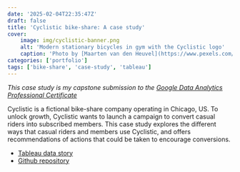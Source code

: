```yaml
---
date: '2025-02-04T22:35:47Z'
draft: false
title: 'Cyclistic bike-share: A case study'
cover:
    image: img/cyclistic-banner.png
    alt: 'Modern stationary bicycles in gym with the Cyclistic logo'
    caption: 'Photo by [Maarten van den Heuvel](https://www.pexels.com/photo/modern-stationary-bicycles-in-gym-4254902/)'
categories: ['portfolio']
tags: ['bike-share', 'case-study', 'tableau']
---
```


*This case study is my capstone submission to the [Google Data Analytics Professional Certificate](https://www.coursera.org/professional-certificates/google-data-analytics)*

Cyclistic is a fictional bike-share company operating in Chicago, US. To unlock growth, Cyclistic wants to launch a campaign to convert casual riders into subscribed members. This case study explores the different ways that casual riders and members use Cyclistic, and offers recommendations of actions that could be taken to encourage conversions.

- [Tableau data story](https://public.tableau.com/views/CyclisticBikeShare_17374793232980/CaseStudy?:language=en-GB&:sid=&:redirect=auth&:display_count=n&:origin=viz_share_link)
- [Github repository](https://github.com/clarelgibson/cyclistic-bike-share)